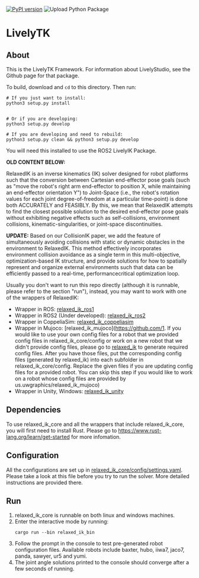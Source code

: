 [![PyPI version](https://img.shields.io/pypi/v/lively_tk)](https://badge.fury.io/py/lively_tk)
![Upload Python Package](https://github.com/Wisc-HCI/lively_tk/workflows/Upload%20Python%20Package/badge.svg)
# LivelyTK

## About

This is the LivelyTK Framework. For information about LivelyStudio, see the Github page for that package.

To build, download and `cd` to this directory. Then run:

```
# If you just want to install:
python3 setup.py install


# Or if you are developing:
python3 setup.py develop

# If you are developing and need to rebuild:
python3 setup.py clean && python3 setup.py develop
```

You will need this installed to use the ROS2 LivelyIK Package.

**OLD CONTENT BELOW:**

RelaxedIK is an inverse kinematics (IK) solver designed for robot platforms such that the conversion between Cartesian end-effector pose goals (such as "move the robot's right arm end-effector to position X, while maintaining an end-effector orientation Y") to Joint-Space (i.e., the robot's rotation values for each joint degree-of-freedom at a particular time-point) is done both ACCURATELY and FEASIBLY.  By this, we mean that RelaxedIK attempts to find the closest possible solution to the desired end-effector pose goals without exhibiting negative effects such as self-collisions, environment collisions, kinematic-singularities, or joint-space discontinuities.

**UPDATE:** Based on our CollisionIK paper, we add the feature of simultaneously avoiding collisions with static or dynamic obstacles in the environment to RelaxedIK. This method effectively incorporates environment collision avoidance as a single term in this multi-objective, optimization-based IK structure, and provide solutions for how to spatially represent and organize external environments such that data can be efficiently passed to a real-time, performancecritical optimization loop.

Usually you don't want to run this repo directly (although it is runnable, please refer to the section "run"), instead, you may want to work with one of the wrappers of RelaxedIK:
+ Wrapper in ROS: [relaxed_ik_ros1](https://github.com/uwgraphics/relaxed_ik_ros1)
+ Wrapper in ROS2 (Under developed): [relaxed_ik_ros2](https://github.com/uwgraphics/relaxed_ik_ros2)
+ Wrapper in CoppeliaSim: [relaxed_ik_coppeliasim](https://github.com/uwgraphics/relaxed_ik_coppeliasim)
+ Wrapper in Mujoco: [relaxed_ik_mujoco](https://github.com/1. If you would like to use your own config files for a robot that we provided config files in relaxed_ik_core/config or work on a new robot that we didn't provide config files, please go to [relaxed_ik](https://github.com/uwgraphics/relaxed_ik) to generate required config files. After you have those files, put the corresponding config files (generated by relaxed_ik) into each subfolder in relaxed_ik_core/config. Replace the given files if you are updating config files for a provided robot. You can skip this step if you would like to work on a robot whose config files are provided by us.uwgraphics/relaxed_ik_mujoco)
+ Wrapper in Unity, Windows: [relaxed_ik_unity](https://github.com/uwgraphics/relaxed_ik_unity)

## Dependencies
To use relaxed_ik_core and all the wrappers that include relaxed_ik_core, you will first need to install Rust. Please go to https://www.rust-lang.org/learn/get-started for more infomation.

## Configuration
All the configurations are set up in [relaxed_ik_core/config/settings.yaml](https://github.com/uwgraphics/relaxed_ik_core/blob/dev/config/settings.yaml). Please take a look at this file before you try to run the solver. More detailed instructions are provided there.

## Run
1. relaxed_ik_core is runnable on both linux and windows machines.
2. Enter the interactive mode by running:
	```
	cargo run --bin relaxed_ik_bin
	```
3. Follow the prompt in the console to test pre-generated robot configuration files. Available robots include baxter, hubo, iiwa7, jaco7, panda, sawyer, ur5 and yumi.
4. The joint angle solutions printed to the console should converge after a few seconds of running.
